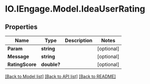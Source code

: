 # IO.IEngage.Model.IdeaUserRating
## Properties

Name | Type | Description | Notes
------------ | ------------- | ------------- | -------------
**Param** | **string** |  | [optional] 
**Message** | **string** |  | [optional] 
**RatingScore** | **double?** |  | [optional] 

[[Back to Model list]](../README.md#documentation-for-models) [[Back to API list]](../README.md#documentation-for-api-endpoints) [[Back to README]](../README.md)

